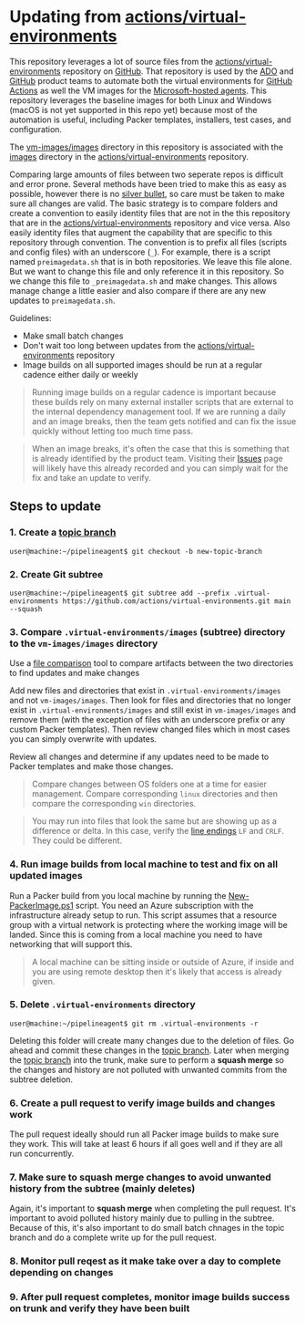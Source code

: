 # Updating from [actions/virtual-environments](https://github.com/actions/virtual-environments)

This repository leverages a lot of source files from the [actions/virtual-environments](https://github.com/actions/virtual-environments) repository on [GitHub](https://github.com). That repository is used by the [ADO](https://azure.microsoft.com/en-us/services/devops) and [GitHub](https://github.com) product teams to automate both the virtual environments for [GitHub Actions](https://github.com/features/actions) as well the VM images for the [Microsoft-hosted agents](https://docs.microsoft.com/en-us/azure/devops/pipelines/agents/agents?view=azure-devops&tabs=browser#install). This repository leverages the baseline images for both Linux and Windows (macOS is not yet supported in this repo yet) because most of the automation is useful, including Packer templates, installers, test cases, and configuration.

The [vm-images/images](vm-images/images) directory in this repository is associated with the [images](https://github.com/actions/virtual-environments/tree/main/images) directory in the [actions/virtual-environments](https://github.com/actions/virtual-environments) repository.

Comparing large amounts of files between two seperate repos is difficult and error prone. Several methods have been tried to make this as easy as possible, however there is no [silver bullet](https://en.wikipedia.org/wiki/Silver_bullet), so care must be taken to make sure all changes are valid. The basic strategy is to compare folders and create a convention to easily identity files that are not in the this repository that are in the [actions/virtual-environments](https://github.com/actions/virtual-environments) repository and vice versa. Also easily identity files that augment the capability that are specific to this repository through convention. The convention is to prefix all files (scripts and config files) with an underscore (`_`). For example, there is a script named `preimagedata.sh` that is in both repositories. We leave this file alone. But we want to change this file and only reference it in this repository. So we change this file to `_preimagedata.sh` and make changes. This allows manage change a little easier and also compare if there are any new updates to `preimagedata.sh`.

Guidelines:

- Make small batch changes
- Don't wait too long between updates from the [actions/virtual-environments](https://github.com/actions/virtual-environments) repository
- Image builds on all supported images should be run at a regular cadence either daily or weekly

> Running image builds on a regular cadence is important because these builds rely on many external installer scripts that are external to the internal dependency management tool. If we are running a daily and an image breaks, then the team gets notified and can fix the issue quickly without letting too much time pass.

<!-- -->
> When an image breaks, it's often the case that this is something that is already identified by the product team. Visiting their [Issues](https://github.com/actions/virtual-environments/issues) page will likely have this already recorded and you can simply wait for the fix and take an update to verify.

## Steps to update

### 1. Create a [topic branch](https://git-scm.com/book/en/v2/Git-Branching-Branching-Workflows#_topic_branch)

```console
user@machine:~/pipelineagent$ git checkout -b new-topic-branch
```

### 2. Create Git subtree

```console
user@machine:~/pipelineagent$ git subtree add --prefix .virtual-environments https://github.com/actions/virtual-environments.git main --squash
```

### 3. Compare `.virtual-environments/images` (subtree) directory to the `vm-images/images` directory

Use a [file comparison](https://en.wikipedia.org/wiki/File_comparison) tool to compare artifacts between the two directories to find updates and make changes

Add new files and directories that exist in `.virtual-environments/images` and not `vm-images/images`. Then look for files and directories that no longer exist in `.virtual-environments/images` and still exist in `vm-images/images` and remove them (with the exception of files with an underscore prefix or any custom Packer templates). Then review changed files which in most cases you can simply overwrite with updates.

Review all changes and determine if any updates need to be made to Packer templates and make those changes.

> Compare changes between OS folders one at a time for easier management. Compare corresponding `linux` directories and then compare the corresponding `win` directories.

<!-- -->
> You may run into files that look the same but are showing up as a difference or delta. In this case, verify the [line endings](https://en.wikipedia.org/wiki/Newline) `LF` and `CRLF`. They could be different.

### 4. Run image builds from local machine to test and fix on all updated images

Run a Packer build from you local machine by running the [New-PackerImage.ps1](/scripts/New-PackerImage.ps1) script. You need an Azure subscription with the infrastructure already setup to run. This script assumes that a resource group with a virtual network is protecting where the working image will be landed. Since this is coming from a local machine you need to have networking that will support this.

> A local machine can be sitting inside or outside of Azure, if inside and you are using remote desktop then it's likely that access is already given.

### 5. Delete `.virtual-environments` directory

```console
user@machine:~/pipelineagent$ git rm .virtual-environments -r
```

Deleting this folder will create many changes due to the deletion of files. Go ahead and commit these changes in the [topic branch](https://git-scm.com/book/en/v2/Git-Branching-Branching-Workflows#_topic_branch). Later when merging the [topic branch](https://git-scm.com/book/en/v2/Git-Branching-Branching-Workflows#_topic_branch) into the trunk, make sure to perform a  **squash merge** so the changes and history are not polluted with unwanted commits from the subtree deletion.

### 6. Create a pull request to verify image builds and changes work

The pull request ideally should run all Packer image builds to make sure they work. This will take at least 6 hours if all goes well and if they are all run concurrently.

### 7. Make sure to **squash merge** changes to avoid unwanted history from the subtree (mainly deletes)

Again, it's important to **squash merge** when completing the pull request. It's important to avoid polluted history mainly due to pulling in the subtree. Because of this, it's also important to do small batch chnages in the topic branch and do a complete write up for the pull request.

### 8. Monitor pull reqest as it make take over a day to complete depending on changes

### 9.  After pull request completes, monitor image builds success on trunk and verify they have been built
